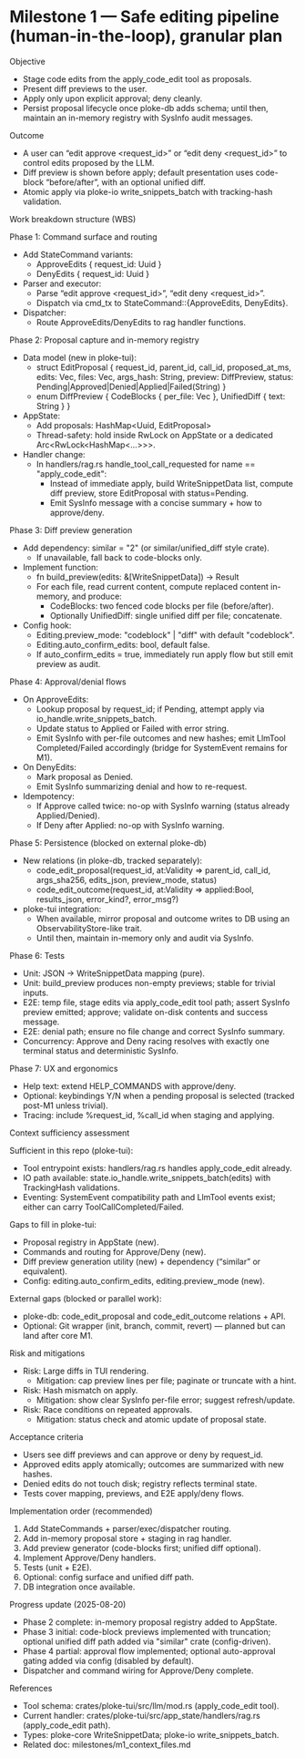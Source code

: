 # Milestone 1 — Safe editing pipeline (human-in-the-loop), granular plan

Objective
- Stage code edits from the apply_code_edit tool as proposals.
- Present diff previews to the user.
- Apply only upon explicit approval; deny cleanly.
- Persist proposal lifecycle once ploke-db adds schema; until then, maintain an in-memory registry with SysInfo audit messages.

Outcome
- A user can “edit approve <request_id>” or “edit deny <request_id>” to control edits proposed by the LLM.
- Diff preview is shown before apply; default presentation uses code-block “before/after”, with an optional unified diff.
- Atomic apply via ploke-io write_snippets_batch with tracking-hash validation.

Work breakdown structure (WBS)

Phase 1: Command surface and routing
- Add StateCommand variants:
  - ApproveEdits { request_id: Uuid }
  - DenyEdits { request_id: Uuid }
- Parser and executor:
  - Parse “edit approve <request_id>”, “edit deny <request_id>”.
  - Dispatch via cmd_tx to StateCommand::{ApproveEdits, DenyEdits}.
- Dispatcher:
  - Route ApproveEdits/DenyEdits to rag handler functions.

Phase 2: Proposal capture and in-memory registry
- Data model (new in ploke-tui):
  - struct EditProposal { request_id, parent_id, call_id, proposed_at_ms, edits: Vec<WriteSnippetData>, files: Vec<PathBuf>, args_hash: String, preview: DiffPreview, status: Pending|Approved|Denied|Applied|Failed(String) }
  - enum DiffPreview { CodeBlocks { per_file: Vec<BeforeAfter> }, UnifiedDiff { text: String } }
- AppState:
  - Add proposals: HashMap<Uuid, EditProposal>
  - Thread-safety: hold inside RwLock on AppState or a dedicated Arc<RwLock<HashMap<…>>>.
- Handler change:
  - In handlers/rag.rs handle_tool_call_requested for name == "apply_code_edit":
    - Instead of immediate apply, build WriteSnippetData list, compute diff preview, store EditProposal with status=Pending.
    - Emit SysInfo message with a concise summary + how to approve/deny.

Phase 3: Diff preview generation
- Add dependency: similar = "2" (or similar/unified_diff style crate).
  - If unavailable, fall back to code-blocks only.
- Implement function:
  - fn build_preview(edits: &[WriteSnippetData]) -> Result<DiffPreview>
  - For each file, read current content, compute replaced content in-memory, and produce:
    - CodeBlocks: two fenced code blocks per file (before/after).
    - Optionally UnifiedDiff: single unified diff per file; concatenate.
- Config hook:
  - Editing.preview_mode: "codeblock" | "diff" with default "codeblock".
  - Editing.auto_confirm_edits: bool, default false.
  - If auto_confirm_edits = true, immediately run apply flow but still emit preview as audit.

Phase 4: Approval/denial flows
- On ApproveEdits:
  - Lookup proposal by request_id; if Pending, attempt apply via io_handle.write_snippets_batch.
  - Update status to Applied or Failed with error string.
  - Emit SysInfo with per-file outcomes and new hashes; emit LlmTool Completed/Failed accordingly (bridge for SystemEvent remains for M1).
- On DenyEdits:
  - Mark proposal as Denied.
  - Emit SysInfo summarizing denial and how to re-request.
- Idempotency:
  - If Approve called twice: no-op with SysInfo warning (status already Applied/Denied).
  - If Deny after Applied: no-op with SysInfo warning.

Phase 5: Persistence (blocked on external ploke-db)
- New relations (in ploke-db, tracked separately):
  - code_edit_proposal(request_id, at:Validity => parent_id, call_id, args_sha256, edits_json, preview_mode, status)
  - code_edit_outcome(request_id, at:Validity => applied:Bool, results_json, error_kind?, error_msg?)
- ploke-tui integration:
  - When available, mirror proposal and outcome writes to DB using an ObservabilityStore-like trait.
  - Until then, maintain in-memory only and audit via SysInfo.

Phase 6: Tests
- Unit: JSON → WriteSnippetData mapping (pure).
- Unit: build_preview produces non-empty previews; stable for trivial inputs.
- E2E: temp file, stage edits via apply_code_edit tool path; assert SysInfo preview emitted; approve; validate on-disk contents and success message.
- E2E: denial path; ensure no file change and correct SysInfo summary.
- Concurrency: Approve and Deny racing resolves with exactly one terminal status and deterministic SysInfo.

Phase 7: UX and ergonomics
- Help text: extend HELP_COMMANDS with approve/deny.
- Optional: keybindings Y/N when a pending proposal is selected (tracked post-M1 unless trivial).
- Tracing: include %request_id, %call_id when staging and applying.

Context sufficiency assessment

Sufficient in this repo (ploke-tui):
- Tool entrypoint exists: handlers/rag.rs handles apply_code_edit already.
- IO path available: state.io_handle.write_snippets_batch(edits) with TrackingHash validations.
- Eventing: SystemEvent compatibility path and LlmTool events exist; either can carry ToolCallCompleted/Failed.

Gaps to fill in ploke-tui:
- Proposal registry in AppState (new).
- Commands and routing for Approve/Deny (new).
- Diff preview generation utility (new) + dependency (“similar” or equivalent).
- Config: editing.auto_confirm_edits, editing.preview_mode (new).

External gaps (blocked or parallel work):
- ploke-db: code_edit_proposal and code_edit_outcome relations + API.
- Optional: Git wrapper (init, branch, commit, revert) — planned but can land after core M1.

Risk and mitigations
- Risk: Large diffs in TUI rendering.
  - Mitigation: cap preview lines per file; paginate or truncate with a hint.
- Risk: Hash mismatch on apply.
  - Mitigation: show clear SysInfo per-file error; suggest refresh/update.
- Risk: Race conditions on repeated approvals.
  - Mitigation: status check and atomic update of proposal state.

Acceptance criteria
- Users see diff previews and can approve or deny by request_id.
- Approved edits apply atomically; outcomes are summarized with new hashes.
- Denied edits do not touch disk; registry reflects terminal state.
- Tests cover mapping, previews, and E2E apply/deny flows.

Implementation order (recommended)
1) Add StateCommands + parser/exec/dispatcher routing.
2) Add in-memory proposal store + staging in rag handler.
3) Add preview generator (code-blocks first; unified diff optional).
4) Implement Approve/Deny handlers.
5) Tests (unit + E2E).
6) Optional: config surface and unified diff path.
7) DB integration once available.

Progress update (2025-08-20)
- Phase 2 complete: in-memory proposal registry added to AppState.
- Phase 3 initial: code-block previews implemented with truncation; optional unified diff path added via "similar" crate (config-driven).
- Phase 4 partial: approval flow implemented; optional auto-approval gating added via config (disabled by default).
- Dispatcher and command wiring for Approve/Deny complete.

References
- Tool schema: crates/ploke-tui/src/llm/mod.rs (apply_code_edit tool).
- Current handler: crates/ploke-tui/src/app_state/handlers/rag.rs (apply_code_edit path).
- Types: ploke-core WriteSnippetData; ploke-io write_snippets_batch.
- Related doc: milestones/m1_context_files.md
